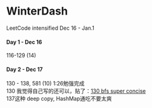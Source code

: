 # WinterDash
LeetCode intensified Dec 16 - Jan.1

#### Day 1 - Dec 16
116-129 (14)

#### Day 2 - Dec 17
130 - 138, 581 (10) 1:26勉强完成 <br>
130 我觉得自己写的还可以，贴了：[130 bfs super concise](https://leetcode.com/problems/surrounded-regions/discuss/453448/java-concise-bfs)<br>
137这种 deep copy, HashMap通吃不要太爽
